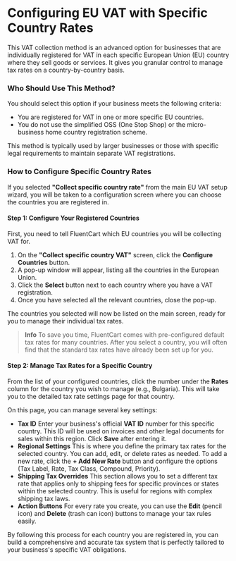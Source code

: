 # Configuring EU VAT with Specific Country Rates

This VAT collection method is an advanced option for businesses that are individually registered for VAT in each specific European Union (EU) country where they sell goods or services. It gives you granular control to manage tax rates on a country-by-country basis.

### Who Should Use This Method?

You should select this option if your business meets the following criteria:

* You are registered for VAT in one or more specific EU countries.
* You do not use the simplified OSS (One Stop Shop) or the micro-business home country registration scheme.

This method is typically used by larger businesses or those with specific legal requirements to maintain separate VAT registrations.

### How to Configure Specific Country Rates

If you selected **"Collect specific country rate"** from the main EU VAT setup wizard, you will be taken to a configuration screen where you can choose the countries you are registered in.

#### Step 1: Configure Your Registered Countries

First, you need to tell FluentCart which EU countries you will be collecting VAT for.

1.  On the **"Collect specific country VAT"** screen, click the **Configure Countries** button.
2.  A pop-up window will appear, listing all the countries in the European Union.
3.  Click the **Select** button next to each country where you have a VAT registration.
4.  Once you have selected all the relevant countries, close the pop-up.

The countries you selected will now be listed on the main screen, ready for you to manage their individual tax rates.

> **Info** To save you time, FluentCart comes with pre-configured default tax rates for many countries. After you select a country, you will often find that the standard tax rates have already been set up for you.

#### Step 2: Manage Tax Rates for a Specific Country

From the list of your configured countries, click the number under the **Rates** column for the country you wish to manage (e.g., Bulgaria). This will take you to the detailed tax rate settings page for that country.

On this page, you can manage several key settings:

* **Tax ID** Enter your business's official **VAT ID** number for this specific country. This ID will be used on invoices and other legal documents for sales within this region. Click **Save** after entering it.
* **Regional Settings** This is where you define the primary tax rates for the selected country. You can add, edit, or delete rates as needed. To add a new rate, click the **+ Add New Rate** button and configure the options (Tax Label, Rate, Tax Class, Compound, Priority).
* **Shipping Tax Overrides** This section allows you to set a different tax rate that applies only to shipping fees for specific provinces or states within the selected country. This is useful for regions with complex shipping tax laws.
* **Action Buttons** For every rate you create, you can use the **Edit** (pencil icon) and **Delete** (trash can icon) buttons to manage your tax rules easily.

By following this process for each country you are registered in, you can build a comprehensive and accurate tax system that is perfectly tailored to your business's specific VAT obligations.